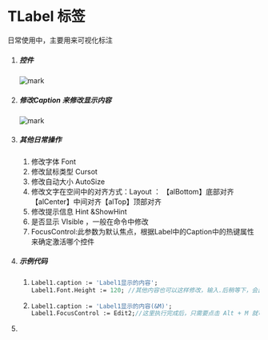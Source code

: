 # TLabel 标签

日常使用中，主要用来可视化标注

1. ##### 控件

   ![mark](http://imgs.coder163.com/blog/20200402/cpirhO1g97sI.png?imageslim)

2. ##### 修改Caption 来修改显示内容

   ![mark](http://imgs.coder163.com/blog/20200402/PmCVjYtRRWyN.png?imageslim)

3. ##### 其他日常操作

   1. 修改字体 Font
   2. 修改鼠标类型 Cursot
   3. 修改自动大小 AutoSize
   4. 修改文字在空间中的对齐方式：Layout ： 【alBottom】底部对齐【alCenter】中间对齐【alTop】顶部对齐
   5. 修改提示信息 Hint &ShowHint
   6. 是否显示 VIsible ，一般在命令中修改
   7. FocusControl:此参数为默认焦点，根据Label中的Caption中的热键属性来确定激活哪个控件

4. ##### 示例代码

   1. ```pascal
      Label1.caption := 'Label1显示的内容';
      Label1.Font.Height := 120; //其他内容也可以这样修改，输入.后稍等下，会出现此控件对应的方法和属性以及事件。
      ```
   2. ```pascal
      Label1.caption := 'Label1显示的内容(&M)';
      Label1.FocusControl := Edit2;//这里执行完成后，只需要点击 Alt + M 就可以将焦点移动到Edit2这个控件中。
      ```

5. 